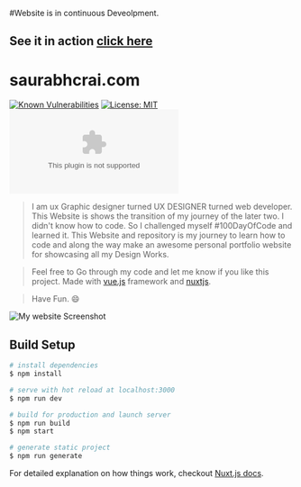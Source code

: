 

#Website is in continuous Deveolpment.

## See it in action [click here](https://saurabhcrai.com)
# saurabhcrai.com

[![Known Vulnerabilities](https://snyk.io//test/github/SAURABHRAI110/saurabhcrai.com/badge.svg?targetFile=package.json)](https://snyk.io//test/github/SAURABHRAI110/saurabhcrai.com?targetFile=package.json)
[![License: MIT](https://img.shields.io/badge/License-MIT-yellow.svg)](https://opensource.org/licenses/MIT)
![GitHub repo size](https://img.shields.io/github/repo-size/saurabhrai110/saurabhcrai.com)



> I am ux Graphic designer turned UX DESIGNER turned web developer. This Website is shows the transition of my journey of the later two. I didn't know how to code. So I challenged myself #100DayOfCode and learned it. This Website and repository is my journey to learn how to code and along the way make an awesome personal portfolio website for showcasing all my Design Works.

>Feel free to Go through my code and let me know if you like this project.
>Made with [vue.js](https://vuejs.org) framework and [nuxtjs](https://nuxtjs.org).

>Have Fun. 😄

![My website Screenshot](https://raw.githubusercontent.com/SAURABHRAI110/saurabhcrai.com/master/assets/projects/sr/sr-website-hero.jpg)

## Build Setup

``` bash
# install dependencies
$ npm install

# serve with hot reload at localhost:3000
$ npm run dev

# build for production and launch server
$ npm run build
$ npm start

# generate static project
$ npm run generate
```

For detailed explanation on how things work, checkout [Nuxt.js docs](https://nuxtjs.org).
